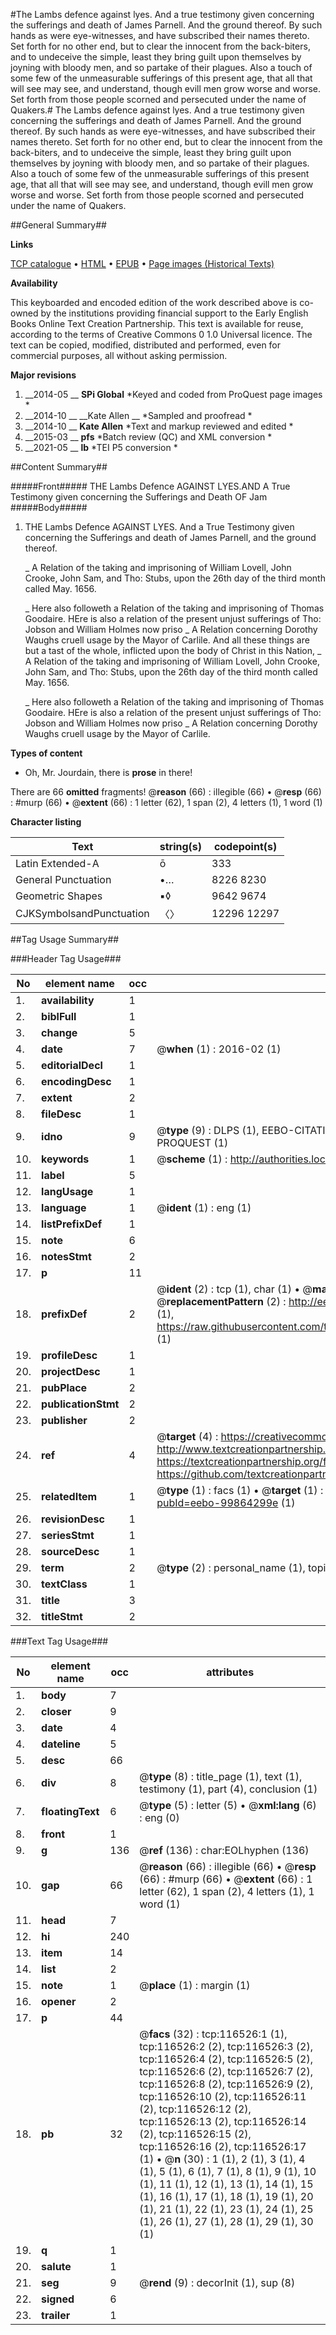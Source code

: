 #The Lambs defence against lyes. And a true testimony given concerning the sufferings and death of James Parnell. And the ground thereof. By such hands as were eye-witnesses, and have subscribed their names thereto. Set forth for no other end, but to clear the innocent from the back-biters, and to undeceive the simple, least they bring guilt upon themselves by joyning with bloody men, and so partake of their plagues. Also a touch of some few of the unmeasurable sufferings of this present age, that all that will see may see, and understand, though evill men grow worse and worse. Set forth from those people scorned and persecuted under the name of Quakers.#
The Lambs defence against lyes. And a true testimony given concerning the sufferings and death of James Parnell. And the ground thereof. By such hands as were eye-witnesses, and have subscribed their names thereto. Set forth for no other end, but to clear the innocent from the back-biters, and to undeceive the simple, least they bring guilt upon themselves by joyning with bloody men, and so partake of their plagues. Also a touch of some few of the unmeasurable sufferings of this present age, that all that will see may see, and understand, though evill men grow worse and worse. Set forth from those people scorned and persecuted under the name of Quakers.

##General Summary##

**Links**

[TCP catalogue](http://www.ota.ox.ac.uk/tcp/)  • 
[HTML](http://tei.it.ox.ac.uk/tcp/Texts-HTML/free/A88/A88354.html)  • 
[EPUB](http://tei.it.ox.ac.uk/tcp/Texts-EPUB/free/A88/A88354.epub) • 
[Page images (Historical Texts)](https://historicaltexts.jisc.ac.uk/eebo-99864299e)

**Availability**

This keyboarded and encoded edition of the work described above is co-owned by the
    institutions providing financial support to the Early English Books Online Text Creation
    Partnership. This text is available for reuse, according to the terms of  Creative Commons 0 1.0 Universal
    licence. The text can be copied, modified, distributed and performed, even for commercial
    purposes, all without asking permission.

**Major revisions**

1. __2014-05 __ __SPi Global__ *Keyed and coded from ProQuest page images *
1. __2014-10 __ __Kate Allen __ *Sampled and proofread *
1. __2014-10 __ __Kate Allen__ *Text and markup reviewed and edited *
1. __2015-03 __ __pfs__ *Batch review (QC) and XML conversion *
1. __2021-05 __ __lb__ *TEI P5 conversion *

##Content Summary##

#####Front#####
THE Lambs Defence AGAINST LYES.AND A True Testimony given concerning the Sufferings and Death OF Jam
#####Body#####

1. THE Lambs Defence AGAINST LYES. And a True Testimony given concerning the Sufferings and death of James Parnell, and the ground thereof.

    _ A Relation of the taking and imprisoning of William Lovell, John Crooke, John Sam, and Tho: Stubs, upon the 26th day of the third month called May. 1656.

    _ Here also followeth a Relation of the taking and imprisoning of Thomas Goodaire.
HEre is also a relation of the present unjust sufferings of Tho: Jobson and William Holmes now priso
    _ A Relation concerning Dorothy Waughs cruell usage by the Mayor of Carlile.
And all these things are but a tast of the whole, inflicted upon the body of Christ in this Nation, 
    _ A Relation of the taking and imprisoning of William Lovell, John Crooke, John Sam, and Tho: Stubs, upon the 26th day of the third month called May. 1656.

    _ Here also followeth a Relation of the taking and imprisoning of Thomas Goodaire.
HEre is also a relation of the present unjust sufferings of Tho: Jobson and William Holmes now priso
    _ A Relation concerning Dorothy Waughs cruell usage by the Mayor of Carlile.

**Types of content**

  * Oh, Mr. Jourdain, there is **prose** in there!

There are 66 **omitted** fragments! 
 @__reason__ (66) : illegible (66)  •  @__resp__ (66) : #murp (66)  •  @__extent__ (66) : 1 letter (62), 1 span (2), 4 letters (1), 1 word (1)

**Character listing**


|Text|string(s)|codepoint(s)|
|---|---|---|
|Latin Extended-A|ō|333|
|General Punctuation|•…|8226 8230|
|Geometric Shapes|▪◊|9642 9674|
|CJKSymbolsandPunctuation|〈〉|12296 12297|

##Tag Usage Summary##

###Header Tag Usage###

|No|element name|occ|attributes|
|---|---|---|---|
|1.|__availability__|1||
|2.|__biblFull__|1||
|3.|__change__|5||
|4.|__date__|7| @__when__ (1) : 2016-02 (1)|
|5.|__editorialDecl__|1||
|6.|__encodingDesc__|1||
|7.|__extent__|2||
|8.|__fileDesc__|1||
|9.|__idno__|9| @__type__ (9) : DLPS (1), EEBO-CITATION (1), VID (1), EEBO-PROQUEST (1), STC (4), PROQUEST (1)|
|10.|__keywords__|1| @__scheme__ (1) : http://authorities.loc.gov/ (1)|
|11.|__label__|5||
|12.|__langUsage__|1||
|13.|__language__|1| @__ident__ (1) : eng (1)|
|14.|__listPrefixDef__|1||
|15.|__note__|6||
|16.|__notesStmt__|2||
|17.|__p__|11||
|18.|__prefixDef__|2| @__ident__ (2) : tcp (1), char (1)  •  @__matchPattern__ (2) : ([0-9\-]+):([0-9IVX]+) (1), (.+) (1)  •  @__replacementPattern__ (2) : http://eebo.chadwyck.com/downloadtiff?vid=$1&page=$2 (1), https://raw.githubusercontent.com/textcreationpartnership/Texts/master/tcpchars.xml#$1 (1)|
|19.|__profileDesc__|1||
|20.|__projectDesc__|1||
|21.|__pubPlace__|2||
|22.|__publicationStmt__|2||
|23.|__publisher__|2||
|24.|__ref__|4| @__target__ (4) : https://creativecommons.org/publicdomain/zero/1.0/ (1), http://www.textcreationpartnership.org/docs/. (1), https://textcreationpartnership.org/faq/#faq05 (1), https://github.com/textcreationpartnership (1)|
|25.|__relatedItem__|1| @__type__ (1) : facs (1)  •  @__target__ (1) : https://data.historicaltexts.jisc.ac.uk/view?pubId=eebo-99864299e (1)|
|26.|__revisionDesc__|1||
|27.|__seriesStmt__|1||
|28.|__sourceDesc__|1||
|29.|__term__|2| @__type__ (2) : personal_name (1), topical_term (1)|
|30.|__textClass__|1||
|31.|__title__|3||
|32.|__titleStmt__|2||


###Text Tag Usage###

|No|element name|occ|attributes|
|---|---|---|---|
|1.|__body__|7||
|2.|__closer__|9||
|3.|__date__|4||
|4.|__dateline__|5||
|5.|__desc__|66||
|6.|__div__|8| @__type__ (8) : title_page (1), text (1), testimony (1), part (4), conclusion (1)|
|7.|__floatingText__|6| @__type__ (5) : letter (5)  •  @__xml:lang__ (6) : eng (0)|
|8.|__front__|1||
|9.|__g__|136| @__ref__ (136) : char:EOLhyphen (136)|
|10.|__gap__|66| @__reason__ (66) : illegible (66)  •  @__resp__ (66) : #murp (66)  •  @__extent__ (66) : 1 letter (62), 1 span (2), 4 letters (1), 1 word (1)|
|11.|__head__|7||
|12.|__hi__|240||
|13.|__item__|14||
|14.|__list__|2||
|15.|__note__|1| @__place__ (1) : margin (1)|
|16.|__opener__|2||
|17.|__p__|44||
|18.|__pb__|32| @__facs__ (32) : tcp:116526:1 (1), tcp:116526:2 (2), tcp:116526:3 (2), tcp:116526:4 (2), tcp:116526:5 (2), tcp:116526:6 (2), tcp:116526:7 (2), tcp:116526:8 (2), tcp:116526:9 (2), tcp:116526:10 (2), tcp:116526:11 (2), tcp:116526:12 (2), tcp:116526:13 (2), tcp:116526:14 (2), tcp:116526:15 (2), tcp:116526:16 (2), tcp:116526:17 (1)  •  @__n__ (30) : 1 (1), 2 (1), 3 (1), 4 (1), 5 (1), 6 (1), 7 (1), 8 (1), 9 (1), 10 (1), 11 (1), 12 (1), 13 (1), 14 (1), 15 (1), 16 (1), 17 (1), 18 (1), 19 (1), 20 (1), 21 (1), 22 (1), 23 (1), 24 (1), 25 (1), 26 (1), 27 (1), 28 (1), 29 (1), 30 (1)|
|19.|__q__|1||
|20.|__salute__|1||
|21.|__seg__|9| @__rend__ (9) : decorInit (1), sup (8)|
|22.|__signed__|6||
|23.|__trailer__|1||
